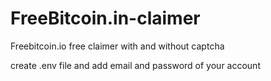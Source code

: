 # FreeBitcoin.in-claimer
Freebitcoin.io free claimer with and without captcha

create .env file and add email and password of your account
